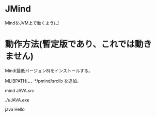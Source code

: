 # JMind
MindをJVM上で動くように!  

# 動作方法(暫定版であり、これでは動きません)

Mind(最低バージョン8)をインストールする。  

MLIBPATHに、*/pmind/srclib を追加。  

mind JAVA.src  

./uJAVA.exe  

java Hello  
